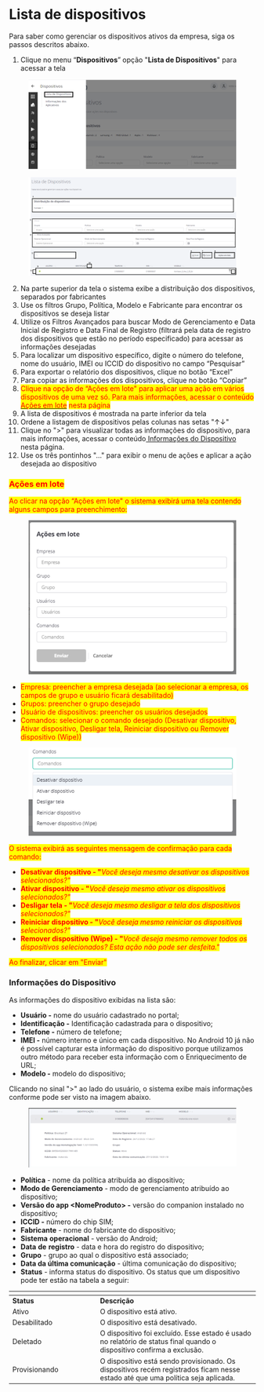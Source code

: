 # Lista de dispositivos

Para saber como gerenciar os dispositivos ativos da empresa, siga os passos descritos abaixo.

1. Clique no menu “**Dispositivos**” opção "**Lista de Dispositivos**" para acessar a tela

<figure><img src="../../../.gitbook/assets/image (35).png" alt=""><figcaption></figcaption></figure>

<figure><img src="../../../.gitbook/assets/Captura de tela 2024-03-01 114335.png" alt=""><figcaption></figcaption></figure>

2. Na parte superior da tela o sistema exibe a distribuição dos dispositivos, separados por fabricantes
3. Use os filtros Grupo, Política, Modelo e Fabricante para encontrar os dispositivos se deseja listar
4. Utilize os Filtros Avançados para buscar Modo de Gerenciamento e Data Inicial de Registro e Data Final de Registro (filtrará pela data de registro dos dispositivos que estão no período especificado) para acessar as informações desejadas
5. Para localizar um dispositivo específico, digite o número do telefone, nome do usuário, IMEI ou ICCID do dispositivo no campo “Pesquisar”
6. Para exportar o relatório dos dispositivos, clique no botão “Excel”
7. Para copiar as informações dos dispositivos, clique no botão “Copiar”
8. <mark style="color:red;">Clique na opção de “Ações em lote" para aplicar uma ação em vários dispositivos de uma vez só. Para mais informações, acessar o conteúdo</mark> [<mark style="color:red;">Ações em lote</mark>](./#acoes-em-lote) <mark style="color:red;">nesta página</mark>
9. A lista de dispositivos é mostrada na parte inferior da tela
10. Ordene a listagem de dispositivos pelas colunas nas setas "↑↓"
11. Clique no ">" para visualizar todas as informações do dispositivo, para mais informações, acessar o conteúdo[ Informações do Dispositivo](./#informacoes-do-dispositivo) nesta página.
12. Use os três pontinhos "..." para exibir o menu de ações e aplicar a ação desejada ao dispositivo

### <mark style="color:red;">Ações em lote</mark>

<mark style="color:red;">Ao clicar na opção “Ações em lote" o sistema exibirá uma tela contendo alguns campos para preenchimento:</mark>

<figure><img src="../../../.gitbook/assets/image (81).png" alt=""><figcaption></figcaption></figure>

* <mark style="color:red;">Empresa: preencher a empresa desejada (ao selecionar a empresa, os campos de grupo e usuário ficará desabilitado)</mark>
* <mark style="color:red;">Grupos: preencher o grupo desejado</mark>
* <mark style="color:red;">Usuário de dispositivos: preencher os usuários desejados</mark>
* <mark style="color:red;">Comandos: selecionar o comando desejado (Desativar dispositivo, Ativar dispositivo, Desligar tela, Reiniciar dispositivo ou Remover dispositivo (Wipe))</mark>

<figure><img src="../../../.gitbook/assets/image (82).png" alt=""><figcaption></figcaption></figure>

<mark style="color:red;">O sistema exibirá as seguintes mensagem de confirmação para cada comando:</mark>

* <mark style="color:red;">**Desativar dispositivo - "**</mark>_<mark style="color:red;">Você deseja mesmo desativar os dispositivos selecionados?"</mark>_
* <mark style="color:red;">**Ativar dispositivo - "**</mark>_<mark style="color:red;">Você deseja mesmo ativar os dispositivos selecionados?"</mark>_
* <mark style="color:red;">**Desligar tela - "**</mark>_<mark style="color:red;">Você deseja mesmo desligar a tela dos dispositivos selecionados?"</mark>_
* <mark style="color:red;">**Reiniciar dispositivo - "**</mark>_<mark style="color:red;">Você deseja mesmo reiniciar os dispositivos selecionados?"</mark>_
* <mark style="color:red;">**Remover dispositivo (Wipe) - "**</mark>_<mark style="color:red;">Você deseja mesmo remover todos os dispositivos selecionados? Esta ação não pode ser desfeita."</mark>_

<mark style="color:red;">Ao finalizar, clicar em "Enviar"</mark>

### **Informações do Dispositivo**

As informações do dispositivo exibidas na lista são:

* **Usuário -** nome do usuário cadastrado no portal;
* **Identificação -** Identificação cadastrada para o dispositivo;
* **Telefone -** número de telefone;
* **IMEI -** número interno e único em cada dispositivo. No Android 10 já não é possível capturar esta informação do dispositivo porque utilizamos outro método para receber esta informação com o Enriquecimento de URL;
* **Modelo -** modelo do dispositivo;

Clicando no sinal ">" ao lado do usuário, o sistema exibe mais informações conforme pode ser visto na imagem abaixo.

<figure><img src="../../../.gitbook/assets/image (74).png" alt=""><figcaption></figcaption></figure>

* **Política** - nome da política atribuída ao dispositivo;
* **Modo de Gerenciamento** - modo de gerenciamento atribuído ao dispositivo;
* **Versão do app \<NomeProduto> -** versão do companion instalado no dispositivo;
* **ICCID -** número do chip SIM;
* **Fabricante** - nome do fabricante do dispositivo;
* **Sistema** **operacional** - versão do Android;
* **Data** **de** **registro** - data e hora do registro do dispositivo;
* **Grupo** - grupo ao qual o dispositivo está associado;
* **Data da última comunicação** - última comunicação do dispositivo;
* **Status** - informa status do dispositivo. Os status que um dispositivo pode ter estão na tabela a seguir:

<table data-header-hidden><thead><tr><th width="164.98324022346367"></th><th></th></tr></thead><tbody><tr><td><strong>Status</strong></td><td><strong>Descrição</strong></td></tr><tr><td>Ativo</td><td>O dispositivo está ativo.</td></tr><tr><td>Desabilitado</td><td>O dispositivo está desativado.</td></tr><tr><td>Deletado</td><td>O dispositivo foi excluído. Esse estado é usado no relatório de status final quando o dispositivo confirma a exclusão.</td></tr><tr><td>Provisionando</td><td>O dispositivo está sendo provisionado. Os dispositivos recém registrados ficam nesse estado até que uma política seja aplicada.</td></tr></tbody></table>
